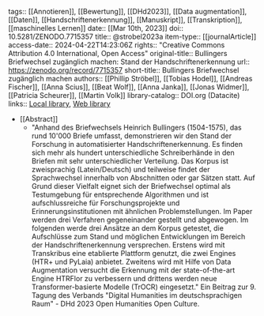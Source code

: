 tags:: [[Annotieren]], [[Bewertung]], [[DHd2023]], [[Data augmentation]], [[Daten]], [[Handschriftenerkennung]], [[Manuskript]], [[Transkription]], [[maschinelles Lernen]]
date:: [[Mar 10th, 2023]]
doi:: 10.5281/ZENODO.7715357
title:: @strobel2023a
item-type:: [[journalArticle]]
access-date:: 2024-04-22T14:23:06Z
rights:: "Creative Commons Attribution 4.0 International, Open Access"
original-title:: Bullingers Briefwechsel zugänglich machen: Stand der Handschriftenerkennung
url:: https://zenodo.org/record/7715357
short-title:: Bullingers Briefwechsel zugänglich machen
authors:: [[Phillip Ströbel]], [[Tobias Hodel]], [[Andreas Fischer]], [[Anna Scius]], [[Beat Wolf]], [[Anna Janka]], [[Jonas Widmer]], [[Patricia Scheurer]], [[Martin Volk]]
library-catalog:: DOI.org (Datacite)
links:: [Local library](zotero://select/groups/2386895/items/L3LLH6EF), [Web library](https://www.zotero.org/groups/2386895/items/L3LLH6EF)

- [[Abstract]]
	- "Anhand des Briefwechsels Heinrich Bullingers (1504-1575), das rund 10'000 Briefe umfasst, demonstrieren wir den Stand der Forschung in automatisierter Handschriftenerkennung. Es finden sich mehr als hundert unterschiedliche Schreiberhände in den Briefen mit sehr unterschiedlicher Verteilung. Das Korpus ist zweisprachig (Latein/Deutsch) und teilweise findet der Sprachwechsel innerhalb von Abschnitten oder gar Sätzen statt. Auf Grund dieser Vielfalt eignet sich der Briefwechsel optimal als Testumgebung für entsprechende Algorithmen und ist aufschlussreiche für Forschungsprojekte und Erinnerungsinstitutionen mit ähnlichen Problemstellungen. Im Paper werden drei Verfahren gegeneinander gestellt und abgewogen. Im folgenden werde drei Ansätze an dem Korpus getestet, die Aufschlüsse zum Stand und möglichen Entwicklungen im Bereich der Handschriftenerkennung versprechen. Erstens wird mit Transkribus eine etablierte Plattform genutzt, die zwei Engines (HTR+ und PyLaia) anbietet. Zweitens wird mit Hilfe von Data Augmentation versucht die Erkennung mit der state-of-the-art Engine HTRFlor zu verbessern und drittens werden neue Transformer-basierte Modelle (TrOCR) eingesetzt." Ein Beitrag zur 9. Tagung des Verbands "Digital Humanities im deutschsprachigen Raum" - DHd 2023 Open Humanities Open Culture.